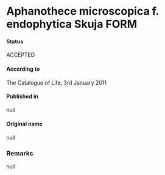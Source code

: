 # Aphanothece microscopica f. endophytica Skuja FORM

#### Status
ACCEPTED

#### According to
The Catalogue of Life, 3rd January 2011

#### Published in
null

#### Original name
null

### Remarks
null